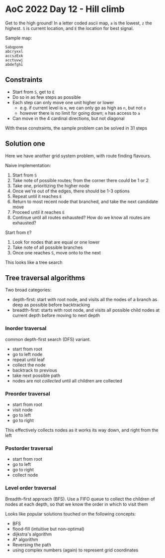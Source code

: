 # AoC 2022 Day 12 - Hill climb

Get to the high ground! In a letter coded ascii map, `a` is the lowest, `z` the highest. `S` is current location, and `E` the location for best signal.

Sample map:

```
Sabqponm
abcryxxl
accszExk
acctuvwj
abdefghi
```

## Constraints

- Start from `S`, get to `E`
- Do so in as few steps as possible
- Each step can only move one unit higher or lower
  - e.g. if current level is `m`, we can only go as high as `n`, but not `o`
  - however there is no limit for going down; `m` has access to `a`
- Can move in the 4 cardinal directions, but not diagonal

With these constraints, the sample problem can be solved in 31 steps

## Solution one

Here we have another grid system problem, with route finding flavours.

Naive implementation:

1. Start from `S`
1. Take note of possible routes; from the corner there could be 1 or 2
1. Take one, prioritizing the higher node
1. Once we're out of the edges, there should be 1-3 options
1. Repeat until it reaches `E`
1. Return to most recent node that branched, and take the next candidate move
1. Proceed until it reaches `E`
1. Continue until all routes exhausted? How do we know all routes are exhausted?

Start from `E`?

1. Look for nodes that are equal or one lower
1. Take note of all possible branches
1. Once one reaches `S`, move onto to the next

This looks like a tree search

## Tree traversal algorithms

Two broad categories:

- depth-first: start with root node, and visits all the nodes of a branch as deep as possible before backtracking
- breadth-first: starts with root node, and visits all possible child nodes at current depth before moving to next depth

### Inorder traversal

common depth-first search (DFS) variant.

- start from root
- go to left node
- repeat until leaf
- collect the node
- backtrack to previous
- take next possible path
- nodes are not *collected* until all children are collected

### Preorder traversal

- start from root
- visit node
- go to left
- go to right

This effectively collects nodes as it works its way down, and right from the left

### Postorder traversal

- start from root
- go to left
- go to right
- collect node

### Level order traversal

Breadth-first approach (BFS). Use a FIFO queue to collect the children of nodes at each depth, so that we know the order in which to visit them

Looks like popular solutions touched on the following concepts:

- BFS
- flood-fill (intuitive but non-optimal)
- dijkstra's algorithm
- A\* algorithm
- Reversing the path
- using complex numbers (again) to represent grid coordinates
